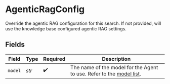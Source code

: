 # AgenticRagConfig

Override the agentic RAG configuration for this search. If not provided, will use the knowledge base configured agentic RAG settings.


## Fields

| Field                                                                                                               | Type                                                                                                                | Required                                                                                                            | Description                                                                                                         |
| ------------------------------------------------------------------------------------------------------------------- | ------------------------------------------------------------------------------------------------------------------- | ------------------------------------------------------------------------------------------------------------------- | ------------------------------------------------------------------------------------------------------------------- |
| `model`                                                                                                             | *str*                                                                                                               | :heavy_check_mark:                                                                                                  | The name of the model for the Agent to use. Refer to the [model list](https://docs.orq.ai/docs/proxy#/chat-models). |